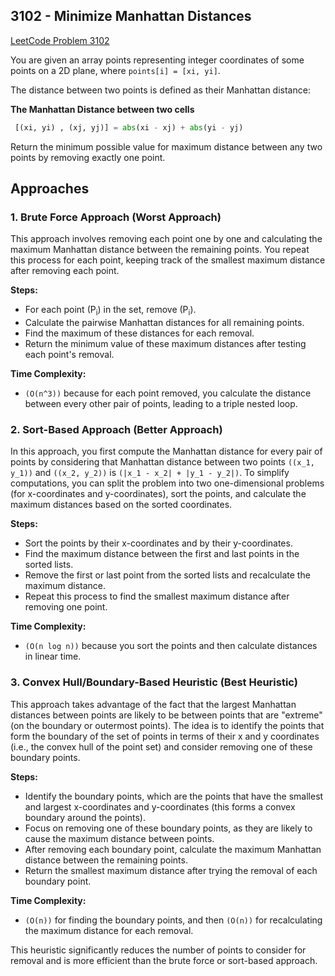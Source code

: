 ## 3102 - Minimize Manhattan Distances

[LeetCode Problem 3102](https://leetcode.com/problems/minimize-manhattan-distances/description/?envType=problem-list-v2&envId=geometry)

You are given an array points representing integer coordinates of some points on a 2D plane, where `points[i] = [xi, yi]`.

The distance between two points is defined as their Manhattan distance:

**The Manhattan Distance between two cells**

```python
 [(xi, yi) , (xj, yj)] = abs(xi - xj) + abs(yi - yj)
```

Return the minimum possible value for maximum distance between any two points by removing exactly one point.

## Approaches

### 1. **Brute Force Approach (Worst Approach)**

This approach involves removing each point one by one and calculating the maximum Manhattan distance between the remaining points. You repeat this process for each point, keeping track of the smallest maximum distance after removing each point.

**Steps:**

- For each point (P<sub>i</sub>) in the set, remove (P<sub>i</sub>).
- Calculate the pairwise Manhattan distances for all remaining points.
- Find the maximum of these distances for each removal.
- Return the minimum value of these maximum distances after testing each point's removal.

**Time Complexity:**

- `(O(n^3))` because for each point removed, you calculate the distance between every other pair of points, leading to a triple nested loop.

### 2. **Sort-Based Approach (Better Approach)**

In this approach, you first compute the Manhattan distance for every pair of points by considering that Manhattan distance between two points `((x_1, y_1))` and `((x_2, y_2))` is `(|x_1 - x_2| + |y_1 - y_2|)`. To simplify computations, you can split the problem into two one-dimensional problems (for x-coordinates and y-coordinates), sort the points, and calculate the maximum distances based on the sorted coordinates.

**Steps:**

- Sort the points by their x-coordinates and by their y-coordinates.
- Find the maximum distance between the first and last points in the sorted lists.
- Remove the first or last point from the sorted lists and recalculate the maximum distance.
- Repeat this process to find the smallest maximum distance after removing one point.

**Time Complexity:**

- `(O(n log n))` because you sort the points and then calculate distances in linear time.

### 3. **Convex Hull/Boundary-Based Heuristic (Best Heuristic)**

This approach takes advantage of the fact that the largest Manhattan distances between points are likely to be between points that are "extreme" (on the boundary or outermost points). The idea is to identify the points that form the boundary of the set of points in terms of their x and y coordinates (i.e., the convex hull of the point set) and consider removing one of these boundary points.

**Steps:**

- Identify the boundary points, which are the points that have the smallest and largest x-coordinates and y-coordinates (this forms a convex boundary around the points).
- Focus on removing one of these boundary points, as they are likely to cause the maximum distance between points.
- After removing each boundary point, calculate the maximum Manhattan distance between the remaining points.
- Return the smallest maximum distance after trying the removal of each boundary point.

**Time Complexity:**

- `(O(n))` for finding the boundary points, and then `(O(n))` for recalculating the maximum distance for each removal.

This heuristic significantly reduces the number of points to consider for removal and is more efficient than the brute force or sort-based approach.
